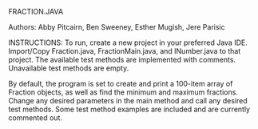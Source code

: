 FRACTION.JAVA

Authors: Abby Pitcairn, Ben Sweeney, Esther Mugish, Jere Parisic

INSTRUCTIONS:
To run, create a new project in your preferred Java IDE. Import/Copy Fraction.java, FractionMain.java, and INumber.java to that project. The
available test methods are implemented with comments. Unavailable test methods are empty.

By default, the program is set to create and print a 100-item array of Fraction objects, as well as find the minimum and maximum fractions.
Change any desired parameters in the main method and call any desired test methods. Some test method examples are included and are currently
commented out.
